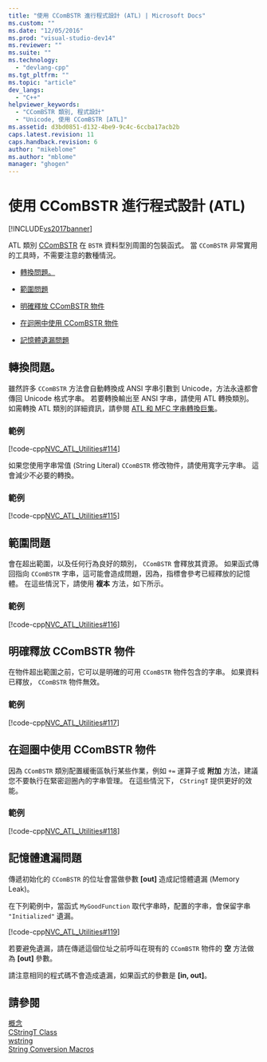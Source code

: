 ```yaml
---
title: "使用 CComBSTR 進行程式設計 (ATL) | Microsoft Docs"
ms.custom: ""
ms.date: "12/05/2016"
ms.prod: "visual-studio-dev14"
ms.reviewer: ""
ms.suite: ""
ms.technology: 
  - "devlang-cpp"
ms.tgt_pltfrm: ""
ms.topic: "article"
dev_langs: 
  - "C++"
helpviewer_keywords: 
  - "CComBSTR 類別, 程式設計"
  - "Unicode, 使用 CComBSTR [ATL]"
ms.assetid: d3bd0851-d132-4be9-9c4c-6ccba17acb2b
caps.latest.revision: 11
caps.handback.revision: 6
author: "mikeblome"
ms.author: "mblome"
manager: "ghogen"
---
```

# 使用 CComBSTR 進行程式設計 (ATL)
[!INCLUDE[vs2017banner](../assembler/inline/includes/vs2017banner.md)]

ATL 類別 [CComBSTR](../atl/reference/ccombstr-class.md) 在 `BSTR` 資料型別周圍的包裝函式。  當 `CComBSTR` 非常實用的工具時，不需要注意的數種情況。  
  
-   [轉換問題。](#programmingwithccombstr_conversionissues)  
  
-   [範圍問題](#programmingwithccombstr_scopeissues)  
  
-   [明確釋放 CComBSTR 物件](#programmingwithccombstr_explicitlyfreeing)  
  
-   [在迴圈中使用 CComBSTR 物件](#programmingwithccombstr_usingloops)  
  
-   [記憶體遺漏問題](#programmingwithccombstr_memoryleaks)  
  
##  <a name="programmingwithccombstr_conversionissues"></a> 轉換問題。  
 雖然許多 `CComBSTR` 方法會自動轉換成 ANSI 字串引數到 Unicode，方法永遠都會傳回 Unicode 格式字串。  若要轉換輸出至 ANSI 字串，請使用 ATL 轉換類別。  如需轉換 ATL 類別的詳細資訊，請參閱 [ATL 和 MFC 字串轉換巨集](../Topic/ATL%20and%20MFC%20String%20Conversion%20Macros.md)。  
  
### 範例  
 [!code-cpp[NVC_ATL_Utilities#114](../atl/codesnippet/CPP/programming-with-ccombstr-atl_1.cpp)]  
  
 如果您使用字串常值 \(String Literal\) `CComBSTR` 修改物件，請使用寬字元字串。  這會減少不必要的轉換。  
  
### 範例  
 [!code-cpp[NVC_ATL_Utilities#115](../atl/codesnippet/CPP/programming-with-ccombstr-atl_2.cpp)]  
  
##  <a name="programmingwithccombstr_scopeissues"></a> 範圍問題  
 會在超出範圍，以及任何行為良好的類別， `CComBSTR` 會釋放其資源。  如果函式傳回指向 `CComBSTR` 字串，這可能會造成問題，因為，指標會參考已經釋放的記憶體。  在這些情況下，請使用 **複本** 方法，如下所示。  
  
### 範例  
 [!code-cpp[NVC_ATL_Utilities#116](../atl/codesnippet/CPP/programming-with-ccombstr-atl_3.cpp)]  
  
##  <a name="programmingwithccombstr_explicitlyfreeing"></a> 明確釋放 CComBSTR 物件  
 在物件超出範圍之前，它可以是明確的可用 `CComBSTR` 物件包含的字串。  如果資料已釋放， `CComBSTR` 物件無效。  
  
### 範例  
 [!code-cpp[NVC_ATL_Utilities#117](../atl/codesnippet/CPP/programming-with-ccombstr-atl_4.cpp)]  
  
##  <a name="programmingwithccombstr_usingloops"></a> 在迴圈中使用 CComBSTR 物件  
 因為 `CComBSTR` 類別配置緩衝區執行某些作業，例如 `+=` 運算子或 **附加** 方法，建議您不要執行在緊密迴圈內的字串管理。  在這些情況下， `CStringT` 提供更好的效能。  
  
### 範例  
 [!code-cpp[NVC_ATL_Utilities#118](../atl/codesnippet/CPP/programming-with-ccombstr-atl_5.cpp)]  
  
##  <a name="programmingwithccombstr_memoryleaks"></a> 記憶體遺漏問題  
 傳遞初始化的 `CComBSTR` 的位址會當做參數 **\[out\]** 造成記憶體遺漏 \(Memory Leak\)。  
  
 在下列範例中，當函式 `MyGoodFunction` 取代字串時，配置的字串，會保留字串 `"Initialized"` 遺漏。  
  
 [!code-cpp[NVC_ATL_Utilities#119](../atl/codesnippet/CPP/programming-with-ccombstr-atl_6.cpp)]  
  
 若要避免遺漏，請在傳遞這個位址之前呼叫在現有的 `CComBSTR` 物件的 **空** 方法做為 **\[out\]** 參數。  
  
 請注意相同的程式碼不會造成遺漏，如果函式的參數是 **\[in, out\]**。  
  
## 請參閱  
 [概念](../atl/active-template-library-atl-concepts.md)   
 [CStringT Class](../atl-mfc-shared/reference/cstringt-class.md)   
 [wstring](../Topic/wstring.md)   
 [String Conversion Macros](../atl/reference/string-conversion-macros.md)